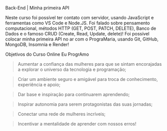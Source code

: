 Back-End | Minha primeira API

Neste curso foi possível ter contato com servidor, usando JavaScript e ferramentas como VS Code e Node.JS. Foi falado sobre pensamento computacional, métodos HTTP (GET, POST, PATCH, DELETE), Banco de Dados e o famoso CRUD (Create, Read, Update, delete)! Foi possível colocar minha primeira API no ar com o PrograMaria, usando Git, GitHub, MongoDB, Insomnia e Render!


Objetivos do Curso Online Eu ProgrAmo

>  Aumentar a confiança das mulheres para que se sintam encorajadas a explorar o universo da tecnologia e programação;

> Criar um ambiente seguro e amigável para troca de conhecimento, experiência e apoio;

> Dar base e inspiração para continuarem aprendendo;

> Inspirar autonomia para serem protagonistas das suas jornadas;

> Conectar uma rede de mulheres incríveis;

> Incentivar a mentalidade de aprender com nossos erros!
